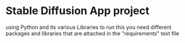 #  Stable Diffusion App project
using Python and its various Libraries
to run this you need different packages and libraries that are attached in the "requirements" text file
